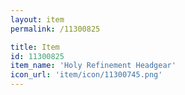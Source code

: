 ```yaml
---
layout: item
permalink: /11300825

title: Item
id: 11300825
item_name: 'Holy Refinement Headgear'
icon_url: 'item/icon/11300745.png'
---
```

